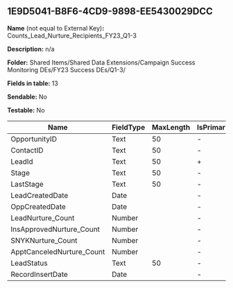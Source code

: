 ## 1E9D5041-B8F6-4CD9-9898-EE5430029DCC

**Name** (not equal to External Key)**:** Counts_Lead_Nurture_Recipients_FY23_Q1-3

**Description:** n/a

**Folder:** Shared Items/Shared Data Extensions/Campaign Success Monitoring DEs/FY23 Success DEs/Q1-3/

**Fields in table:** 13

**Sendable:** No

**Testable:** No

| Name | FieldType | MaxLength | IsPrimaryKey | IsNullable | DefaultValue |
| --- | --- | --- | --- | --- | --- |
| OpportunityID | Text | 50 | - | + |  |
| ContactID | Text | 50 | - | + |  |
| LeadId | Text | 50 | + | - |  |
| Stage | Text | 50 | - | + |  |
| LastStage | Text | 50 | - | + |  |
| LeadCreatedDate | Date |  | - | + |  |
| OppCreatedDate | Date |  | - | + |  |
| LeadNurture_Count | Number |  | - | + |  |
| InsApprovedNurture_Count | Number |  | - | + |  |
| SNYKNurture_Count | Number |  | - | + |  |
| ApptCanceledNurture_Count | Number |  | - | + |  |
| LeadStatus | Text | 50 | - | + |  |
| RecordInsertDate | Date |  | - | + | GetDate() |
